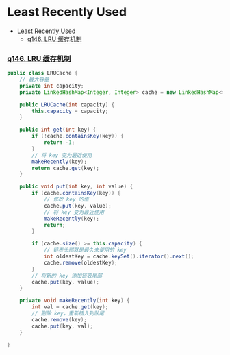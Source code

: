 # Least Recently Used

- [Least Recently Used](#least-recently-used)
    - [q146. LRU 缓存机制](#q146-lru-缓存机制)

### [q146. LRU 缓存机制](https://leetcode-cn.com/problems/lru-cache/)

```java
public class LRUCache {
    // 最大容量
    private int capacity;
    private LinkedHashMap<Integer, Integer> cache = new LinkedHashMap<>();

    public LRUCache(int capacity) {
        this.capacity = capacity;
    }

    public int get(int key) {
        if (!cache.containsKey(key)) {
            return -1;
        }
        // 将 key 变为最近使用
        makeRecently(key);
        return cache.get(key);
    }

    public void put(int key, int value) {
        if (cache.containsKey(key)) {
            // 修改 key 的值
            cache.put(key, value);
            // 将 key 变为最近使用
            makeRecently(key);
            return;
        }

        if (cache.size() >= this.capacity) {
            // 链表头部就是最久未使用的 key
            int oldestKey = cache.keySet().iterator().next();
            cache.remove(oldestKey);
        }
        // 将新的 key 添加链表尾部
        cache.put(key, value);
    }

    private void makeRecently(int key) {
        int val = cache.get(key);
        // 删除 key，重新插入到队尾
        cache.remove(key);
        cache.put(key, val);
    }

}
```